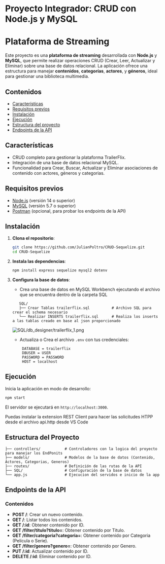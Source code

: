 # Proyecto Integrador: CRUD con Node.js y MySQL

# Plataforma de Streaming

Este proyecto es una **plataforma de streaming** desarrollada con **Node.js** y **MySQL**, que permite realizar operaciones CRUD (Crear, Leer, Actualizar y Eliminar) sobre una base de datos relacional. La aplicación ofrece una estructura para manejar **contenidos**, **categorías**, **actores**, y **géneros**, ideal para gestionar una biblioteca multimedia.

## Contenidos

- [Características](#características)
- [Requisitos previos](#requisitos-previos)
- [Instalación](#instalación)
- [Ejecución](#ejecución)
- [Estructura del proyecto](#estructura-del-proyecto)
- [Endpoints de la API](#endpoints-de-la-api)

## Características

- CRUD completo para gestionar la plataforma TrailerFlix.
- Integración de una base de datos relacional MySQL.
- Funcionalidad para Crear, Buscar, Actualizar y Eliminar asociaciones de contenido con actores, géneros y categorias.

## Requisitos previos

- [Node.js](https://nodejs.org/) (versión 14 o superior)
- [MySQL](https://www.mysql.com/) (versión 5.7 o superior)
- [Postman](https://www.postman.com/) (opcional, para probar los endpoints de la API)

## Instalación

1. **Clona el repositorio**:

   ```bash
   git clone https://github.com/JulianPoltro/CRUD-Sequelize.git
   cd CRUD-Sequelize
   ```

2. **Instala las dependencias**:

   ```bash
   npm install express sequelize mysql2 dotenv
   ```

3. **Configura la base de datos**:

   - Crea una base de datos en MySQL Workbench ejecutando el archivo que se encuentra dentro de la carpeta SQL

   ```plaintext
      SQL/
      ├── Crear Tablas trailerflix.sql          # Archivo SQL para crear el schema necesario
      └── Realizar INSERTS trailerflix.sql      # Realiza los inserts a las tablas creado en base al json proporcionado 
   ```

   ![SQL/db_designer/trailerflix_1.png](https://github.com/JulianPoltro/Trabajo-Integrador-Relacional-Backend-Diplomatura-UNTREF/blob/main/SQL/db_designer/trailerflix_1.png)

   - Actualiza o Crea el archivo `.env` con tus credenciales:
     ```
      DATABASE = trailerflix
      DBUSER = USER
      PASSWORD = PASSWORD
      HOST = localhost
     ```

## Ejecución

Inicia la aplicación en modo de desarrollo:

```bash
npm start
```

El servidor se ejecutará en `http://localhost:3000`.

Puedas instalar la extension REST Client para hacer las solicitudes HTPP desde el archivo api.http desde VS Code

## Estructura del Proyecto

```plaintext
├── controllers/           # Controladores con la logica del proyecto para manejar los EndPonits
├── models/                # Modelos de la base de datos (Contenido, Actores, Categorias, Generos)
├── routes/                # Definición de las rutas de la API
├── SQL/                   # Configuración de la base de datos
└── app.js                 # Ejecucion del servidos e inicio de la app
```

## Endpoints de la API

### Contenidos

- **POST /**: Crear un nuevo contenido.
- **GET /**: Listar todos los contenidos.
- **GET /:id**: Obtener contenido por ID.
- **GET /filter/titulo?titulo=**: Obtener contenido por Titulo.
- **GET /filter/categoria?categoria=**: Obtener contenido por Categoria (Película o Serie).
- **GET /filter/genero?genero=**: Obtener contenido por Genero.
- **PUT /:id**: Actualizar contenido por ID.
- **DELETE /:id**: Eliminar contenido por ID.
